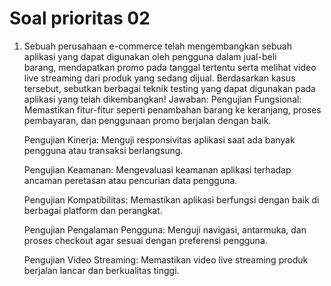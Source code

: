 # Soal prioritas 02
1. Sebuah perusahaan e-commerce telah mengembangkan sebuah aplikasi yang dapat digunakan oleh pengguna dalam jual-beli     
barang, mendapatkan promo pada tanggal tertentu serta melihat video live streaming dari produk yang sedang dijual. Berdasarkan kasus tersebut, sebutkan berbagai teknik testing yang dapat digunakan pada aplikasi yang telah dikembangkan!
    Jawaban: 
    Pengujian Fungsional: Memastikan fitur-fitur seperti penambahan barang ke keranjang, proses pembayaran, dan penggunaan promo berjalan dengan baik.

    Pengujian Kinerja: Menguji responsivitas aplikasi saat ada banyak pengguna atau transaksi berlangsung.

    Pengujian Keamanan: Mengevaluasi keamanan aplikasi terhadap ancaman peretasan atau pencurian data pengguna.

    Pengujian Kompatibilitas: Memastikan aplikasi berfungsi dengan baik di berbagai platform dan perangkat.

    Pengujian Pengalaman Pengguna: Menguji navigasi, antarmuka, dan proses checkout agar sesuai dengan preferensi pengguna.

    Pengujian Video Streaming: Memastikan video live streaming produk berjalan lancar dan berkualitas tinggi.